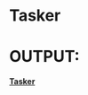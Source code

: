 # Tasker
# OUTPUT:

**[Tasker](http://htmlpreview.github.io/?https://github.com/KJ-7701/Zomato-Landing-Page/index.html)**
